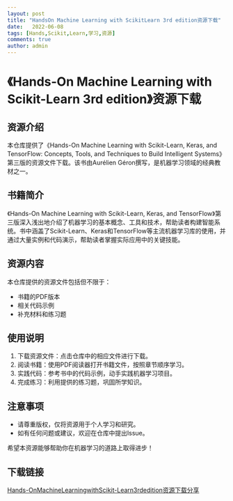 ```yaml
---
layout: post
title: "HandsOn Machine Learning with ScikitLearn 3rd edition资源下载"
date:   2022-06-08
tags: [Hands,Scikit,Learn,学习,资源]
comments: true
author: admin
---
```

# 《Hands-On Machine Learning with Scikit-Learn 3rd edition》资源下载

## 资源介绍

本仓库提供了《Hands-On Machine Learning with Scikit-Learn, Keras, and TensorFlow: Concepts, Tools, and Techniques to Build Intelligent Systems》第三版的资源文件下载。该书由Aurélien Géron撰写，是机器学习领域的经典教材之一。

## 书籍简介

《Hands-On Machine Learning with Scikit-Learn, Keras, and TensorFlow》第三版深入浅出地介绍了机器学习的基本概念、工具和技术，帮助读者构建智能系统。书中涵盖了Scikit-Learn、Keras和TensorFlow等主流机器学习库的使用，并通过大量实例和代码演示，帮助读者掌握实际应用中的关键技能。

## 资源内容

本仓库提供的资源文件包括但不限于：

- 书籍的PDF版本
- 相关代码示例
- 补充材料和练习题

## 使用说明

1. 下载资源文件：点击仓库中的相应文件进行下载。
2. 阅读书籍：使用PDF阅读器打开书籍文件，按照章节顺序学习。
3. 实践代码：参考书中的代码示例，动手实践机器学习项目。
4. 完成练习：利用提供的练习题，巩固所学知识。

## 注意事项

- 请尊重版权，仅将资源用于个人学习和研究。
- 如有任何问题或建议，欢迎在仓库中提出Issue。

希望本资源能够帮助你在机器学习的道路上取得进步！

## 下载链接

[Hands-OnMachineLearningwithScikit-Learn3rdedition资源下载分享](https://pan.quark.cn/s/d57f88de5a84)